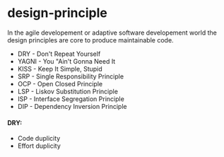 # design-principle

In the agile developement or adaptive software developement world the design principles are core to produce maintainable code. 

- DRY - Don't Repeat Yourself
- YAGNI - You "Ain't Gonna Need It
- KISS - Keep It Simple, Stupid
- SRP - Single Responsibility Principle
- OCP - Open Closed Principle
- LSP -  Liskov Substitution Principle
- ISP - Interface Segregation Principle
- DIP - Dependency Inversion Principle

#### DRY:
 - Code duplicity
 - Effort duplicity

